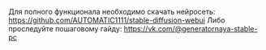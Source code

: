 Для полного функционала необходимо скачать нейросеть: https://github.com/AUTOMATIC1111/stable-diffusion-webui
Либо проследуйте пошаговому гайду: https://vk.com/@generatornaya-stable-pc
